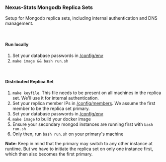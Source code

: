 ### Nexus-Stats Mongodb Replica Sets
Setup for Mongodb replica sets, including internal authentication and DNS management.

<br>

#### Run locally
1. Set your database passwords in [/config/env](https://github.com/nexus-devs/docker/blob/master/mongo-cluster/config/env)
2. `make image && bash run.sh`

<br>

#### Distributed Replica Set
1. `make keyfile`. This file needs to be present on all machines in the replica set. We'll use it for internal authentication.
2. Set your replica member IPs in [/config/members](https://github.com/nexus-devs/docker/blob/master/mongo-cluster/config/members). We assume the first member to be the replica set primary.
3. Set your database passwords in [/config/env](https://github.com/nexus-devs/docker/blob/master/mongo-cluster/config/env)
4. `make image` to build your docker image
5. Ensure your secondary mongod instances are running first with `bash run.sh`
6. Only then, run `bash run.sh` on your primary's machine

**Note:** Keep in mind that the primary may switch to any other instance at runtime. But
we have to initiate the replica set on only one instance first, which then also
becomes the first primary.
